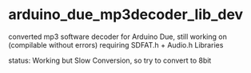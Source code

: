 # arduino_due_mp3decoder_lib_dev
converted mp3 software decoder for Arduino Due, still working on (compilable without errors) requiring SDFAT.h  + Audio.h Libraries

status: Working but Slow Conversion, so try to convert to 8bit
